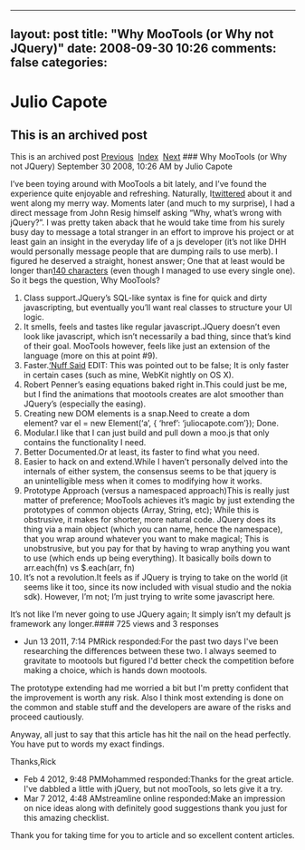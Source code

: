 ---
 layout: post
 title: "Why MooTools (or Why not JQuery)"
 date: 2008-09-30 10:26
 comments: false
 categories:
 ---

 # Julio Capote
## This is an archived post
This is an archived post
[Previous](../../../posts/2008/09/post/52369865/i-would-buy-and-frame-this.html)  [Index](../../../index-2.html)  [Next](../../../posts/2008/10/post/54058512/tabbing-through-fields-vertically.html) ### Why MooTools (or Why not JQuery)
September 30 2008, 10:26 AM by Julio Capote

I’ve been toying around with MooTools a bit lately, and I’ve found the experience quite enjoyable and refreshing. Naturally, I[twittered](http://twitter.com/capotej/statuses/939831956) about it and went along my merry way. Moments later (and much to my surprise), I had a direct message from John Resig himself asking “Why, what’s wrong with jQuery?”. I was pretty taken aback that he would take time from his surely busy day to message a total stranger in an effort to improve his project or at least gain an insight in the everyday life of a js developer (it’s not like DHH would personally message people that are dumping rails to use merb). I figured he deserved a straight, honest answer; One that at least would be longer than[140 characters](http://twitter.com/capotej/statuses/940082809) (even though I managed to use every single one). So it begs the question, Why MooTools?
1. Class support.JQuery’s SQL-like syntax is fine for quick and dirty javascripting, but eventually you’ll want real classes to structure your UI logic.
2. It smells, feels and tastes like regular javascript.JQuery doesn’t even look like javascript, which isn’t necessarily a bad thing, since that’s kind of their goal. MooTools however, feels like just an extension of the language (more on this at point #9).
3. Faster.[‘Nuff Said](http://mootools.net/slickspeed/) EDIT: This was pointed out to be false; It is only faster in certain cases (such as mine, WebKit nightly on OS X).
4. Robert Penner’s easing equations baked right in.This could just be me, but I find the animations that mootools creates are alot smoother than JQuery’s (especially the easing).
5. Creating new DOM elements is a snap.Need to create a dom element? var el = new Element(‘a’, { ‘href’: ‘juliocapote.com’}); Done.
6. Modular.I like that I can just build and pull down a moo.js that only contains the functionality I need.
7. Better Documented.Or at least, its faster to find what you need.
8. Easier to hack on and extend.While I haven’t personally delved into the internals of either system, the consensus seems to be that jquery is an unintelligible mess when it comes to modifying how it works.
9. Prototype Approach (versus a namespaced approach)This is really just matter of preference; MooTools achieves it’s magic by just extending the prototypes of common objects (Array, String, etc); While this is obstrusive, it makes for shorter, more natural code. JQuery does its thing via a main object (which you can name, hence the namespace), that you wrap around whatever you want to make magical; This is unobstrusive, but you pay for that by having to wrap anything you want to use (which ends up being everything). It basically boils down to arr.each(fn) vs $.each(arr, fn)
10. It’s not a revolution.It feels as if JQuery is trying to take on the world (it seems like it too, since its now included with visual studio and the nokia sdk). However, I’m not; I’m just trying to write some javascript here.



It’s not like I’m never going to use JQuery again; It simply isn’t my default js framework any longer.#### 725 views and 3 responses

- Jun 13 2011,  7:14 PMRick responded:For the past two days I've been researching the differences between these two.  I always seemed to gravitate to mootools but figured I'd better check the competition before making a choice, which is hands down mootools.

The prototype extending had me worried a bit but I'm pretty confident that the improvement is worth any risk.  Also I think most extending is done on the common and stable stuff and the developers are aware of the risks and proceed cautiously.

Anyway, all just to say that this article has hit the nail on the head perfectly.  You have put to words my exact findings.

Thanks,Rick
- Feb  4 2012,  9:48 PMMohammed responded:Thanks for the great article. I've dabbled a little with jQuery, but not mooTools, so lets give it a try.
- Mar  7 2012,  4:48 AMstreamline online responded:Make an impression on nice ideas along with definitely good suggestions thank you just for this amazing checklist.

Thank you for taking time for you to article and so excellent content articles.

